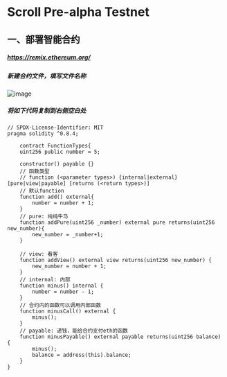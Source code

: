 # Scroll Pre-alpha Testnet

## 一、部署智能合约
##### https://remix.ethereum.org/

##### 新建合约文件，填写文件名称
![image](https://github.com/ZoeDTiger/Scroll-Alpha-Testnet/assets/100336530/47f6f537-8199-4be8-96ae-7823f2d01fea)

##### 将如下代码复制到右侧空白处
    // SPDX-License-Identifier: MIT
    pragma solidity ^0.8.4;

        contract FunctionTypes{
        uint256 public number = 5;
        
        constructor() payable {}
        // 函数类型
        // function (<parameter types>) {internal|external} [pure|view|payable] [returns (<return types>)]
        // 默认function
        function add() external{
            number = number + 1;
        }
        // pure: 纯纯牛马
        function addPure(uint256 _number) external pure returns(uint256 new_number){
            new_number = _number+1;
        }
        
        // view: 看客
        function addView() external view returns(uint256 new_number) {
            new_number = number + 1;
        }
        // internal: 内部
        function minus() internal {
            number = number - 1;
        }
        // 合约内的函数可以调用内部函数
        function minusCall() external {
            minus();
        }
        // payable: 递钱，能给合约支付eth的函数
        function minusPayable() external payable returns(uint256 balance) {
            minus();    
            balance = address(this).balance;
        }
    }






















